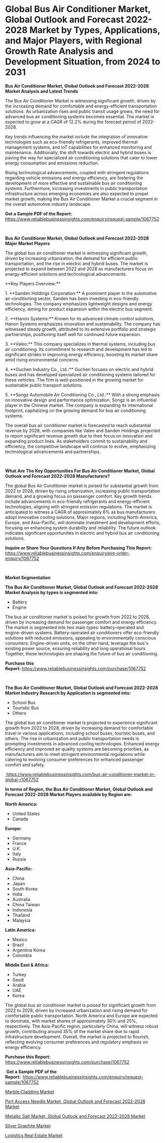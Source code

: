 <p><h1>Global Bus Air Conditioner Market, Global Outlook and Forecast 2022-2028 Market by Types, Applications, and Major Players, with Regional Growth Rate Analysis and Development Situation, from 2024 to 2031</h1></p><p><strong>Bus Air Conditioner Market, Global Outlook and Forecast 2022-2028 Market Analysis and Latest Trends</strong></p>
<p><p>The Bus Air Conditioner Market is witnessing significant growth, driven by the increasing demand for comfortable and energy-efficient transportation solutions. As urbanization rises and public transit usage grows, the need for advanced bus air conditioning systems becomes essential. The market is expected to grow at a CAGR of 12.2% during the forecast period of 2022-2028. </p><p>Key trends influencing the market include the integration of innovative technologies such as eco-friendly refrigerants, improved thermal management systems, and IoT capabilities for enhanced monitoring and maintenance. Additionally, the shift towards electric and hybrid buses is paving the way for specialized air conditioning solutions that cater to lower energy consumption and emissions reduction. </p><p>Rising technological advancements, coupled with stringent regulations regarding vehicle emissions and energy efficiency, are fostering the development of more effective and sustainable bus air conditioning systems. Furthermore, increasing investments in public transportation infrastructure across emerging economies are also expected to propel market growth, making the Bus Air Conditioner Market a crucial segment in the overall automotive industry landscape.</p></p>
<p><strong>Get a Sample PDF of the Report:&nbsp;</strong> <a href="https://www.reliablebusinessinsights.com/enquiry/request-sample/1067752">https://www.reliablebusinessinsights.com/enquiry/request-sample/1067752</a></p>
<p>&nbsp;</p>
<p><strong>Bus Air Conditioner Market, Global Outlook and Forecast 2022-2028 Major Market Players</strong></p>
<p><p>The global bus air conditioner market is witnessing significant growth, driven by increasing urbanization, the demand for efficient public transportation, and the rise in electric and hybrid buses. The market is projected to expand between 2022 and 2028 as manufacturers focus on energy-efficient solutions and technological advancements.</p><p>**Key Players Overview:**</p><p>1. **Sanden Holdings Corporation:** A prominent player in the automotive air conditioning sector, Sanden has been investing in eco-friendly technologies. The company emphasizes lightweight designs and energy efficiency, aiming for product expansion within the electric bus segment.</p><p>2. **Hanon Systems:** Known for its advanced climate control solutions, Hanon Systems emphasizes innovation and sustainability. The company has witnessed steady growth, attributed to its extensive portfolio and strategic partnerships, positioning itself well for continued future expansion.</p><p>3. **Valeo:** This company specializes in thermal systems, including bus air conditioning. Its commitment to research and development has led to significant strides in improving energy efficiency, boosting its market share amid rising environmental concerns.</p><p>4. **Guchen Industry Co., Ltd.:** Guchen focuses on electric and hybrid buses and has developed specialized air conditioning systems tailored for these vehicles. The firm is well-positioned in the growing market for sustainable public transport solutions.</p><p>5. **Songz Automobile Air Conditioning Co., Ltd.:** With a strong emphasis on innovative design and performance optimization, Songz is an influential player in the Chinese market. The company is expanding its international footprint, capitalizing on the growing demand for bus air conditioning systems.</p><p>The overall bus air conditioner market is forecasted to reach substantial revenue by 2028, with companies like Valeo and Sanden Holdings projected to report significant revenue growth due to their focus on innovation and expanding product lines. As stakeholders commit to sustainability and efficiency, the competitive landscape will continue to evolve, emphasizing technological advancements and partnerships.</p></p>
<p>&nbsp;</p>
<p><strong>What Are The Key Opportunities For Bus Air Conditioner Market, Global Outlook and Forecast 2022-2028 Manufacturers?</strong></p>
<p><p>The global Bus Air Conditioner market is poised for substantial growth from 2022 to 2028, driven by rising urbanization, increasing public transportation demand, and a growing focus on passenger comfort. Key growth trends include advancements in eco-friendly refrigerants and energy-efficient technologies, aligning with stringent emission regulations. The market is anticipated to witness a CAGR of approximately 6% as bus manufacturers adopt innovative cooling solutions. Major regions, including North America, Europe, and Asia-Pacific, will dominate investment and development efforts, focusing on enhancing system durability and reliability. The future outlook indicates significant opportunities in electric and hybrid bus air conditioning solutions.</p></p>
<p><strong>Inquire or Share Your Questions If Any Before Purchasing This Report:</strong> <a href="https://www.reliablebusinessinsights.com/enquiry/pre-order-enquiry/1067752">https://www.reliablebusinessinsights.com/enquiry/pre-order-enquiry/1067752</a></p>
<p>&nbsp;</p>
<p><strong>Market Segmentation</strong></p>
<p><strong>The Bus Air Conditioner Market, Global Outlook and Forecast 2022-2028 Market Analysis by types is segmented into:</strong></p>
<p><ul><li>Battery</li><li>Engine</li></ul></p>
<p><p>The bus air conditioner market is poised for growth from 2022 to 2028, driven by increasing demand for passenger comfort and energy efficiency. The market is segmented into two main types: battery-operated and engine-driven systems. Battery-operated air conditioners offer eco-friendly solutions with reduced emissions, appealing to environmentally conscious consumers. Engine-driven units, on the other hand, leverage the bus's existing power source, ensuring reliability and long operational hours. Together, these technologies are shaping the future of bus air conditioning.</p></p>
<p><strong>Purchase this Report:&nbsp;</strong><a href="https://www.reliablebusinessinsights.com/purchase/1067752">https://www.reliablebusinessinsights.com/purchase/1067752</a></p>
<p>&nbsp;</p>
<p><strong>The Bus Air Conditioner Market, Global Outlook and Forecast 2022-2028 Market Industry Research by Application is segmented into:</strong></p>
<p><ul><li>School Bus</li><li>Touristic Bus</li><li>Others</li></ul></p>
<p><p>The global bus air conditioner market is projected to experience significant growth from 2022 to 2028, driven by increasing demand for comfortable travel in various applications, including school buses, touristic buses, and others. The rise in urbanization and public transportation needs is prompting investments in advanced cooling technologies. Enhanced energy efficiency and improved air quality systems are becoming priorities, as manufacturers aim to meet stringent environmental regulations while catering to evolving consumer preferences for enhanced passenger comfort and safety.</p></p>
<p><a href="https://www.reliablebusinessinsights.com/bus-air-conditioner-market-in-global-r1067752">&nbsp;https://www.reliablebusinessinsights.com/bus-air-conditioner-market-in-global-r1067752</a></p>
<p><strong>In terms of Region, the Bus Air Conditioner Market, Global Outlook and Forecast 2022-2028 Market Players available by Region are:</strong></p>
<p>
    <p> <strong> North America: </strong>
        <ul>
            <li>United States</li>
            <li>Canada</li>
        </ul>
        </p> 
    <p> <strong> Europe: </strong>
        <ul>
            <li>Germany</li>
            <li>France</li>
            <li>U.K.</li>
            <li>Italy</li>
            <li>Russia</li>
        </ul>
        </p> 
    <p> <strong> Asia-Pacific: </strong>
        <ul>
            <li>China</li>
            <li>Japan</li>
            <li>South Korea</li>
            <li>India</li>
            <li>Australia</li>
            <li>China Taiwan</li>
            <li>Indonesia</li>
            <li>Thailand</li>
            <li>Malaysia</li>
        </ul>
        </p> 
    <p> <strong> Latin America: </strong>
        <ul>
            <li>Mexico</li>
            <li>Brazil</li>
            <li>Argentina Korea</li>
            <li>Colombia</li>
        </ul>
        </p> 
    <p> <strong> Middle East & Africa: </strong>
        <ul>
            <li>Turkey</li>
            <li>Saudi</li>
            <li>Arabia</li>
            <li>UAE</li>
            <li>Korea</li>
        </ul>
    </p>
    </p>
<p><p>The global bus air conditioner market is poised for significant growth from 2022 to 2028, driven by increased urbanization and rising demand for comfortable public transportation. North America and Europe are expected to dominate, with market shares of approximately 30% and 25%, respectively. The Asia-Pacific region, particularly China, will witness robust growth, contributing around 35% of the market share due to rapid infrastructure development. Overall, the market is projected to flourish, reflecting evolving consumer preferences and regulatory emphasis on energy efficiency.</p></p>
<p><strong>Purchase this Report: </strong><a href="https://www.reliablebusinessinsights.com/purchase/1067752">https://www.reliablebusinessinsights.com/purchase/1067752</a></p>
<p>&nbsp;<strong>Get a Sample PDF of the Report:&nbsp;&nbsp;</strong><a href="https://www.reliablebusinessinsights.com/enquiry/request-sample/1067752">https://www.reliablebusinessinsights.com/enquiry/request-sample/1067752</a></p>
<p><strong></strong></p>
<p><p><a href="https://issuu.com/reportprime-2/docs/marble-cladding-market-size-2030.pp_743b675c3069db">Marble Cladding Market</a></p><p><a href="https://github.com/WashimHussain441/Market-Research-Report-List-1/blob/main/port-access-needle-market-global-outlook-and-forecast-2022-2028-market.md">Port Access Needle Market, Global Outlook and Forecast 2022-2028 Market</a></p><p><a href="https://github.com/Annahawkins697/Market-Research-Report-List-1/blob/main/metallic-salt-market-global-outlook-and-forecast-2022-2028-market.md">Metallic Salt Market, Global Outlook and Forecast 2022-2028 Market</a></p><p><a href="https://issuu.com/reportprime-2/docs/silver-graphite-market-size-2030.pp_ab051ee6371ee4">Silver Graphite Market</a></p><p><a href="https://www.linkedin.com/pulse/how-logistics-real-estate-market-evolve-growth-analysis-lx8jf?trackingId=LAJIlOweQnSqPmMm%2FSfpAA%3D%3D">Logistics Real Estate Market</a></p></p>